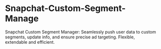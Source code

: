 # Snapchat-Custom-Segment-Manage
Snapchat Custom Segment Manager: Seamlessly push user data to custom segments, update info, and ensure precise ad targeting. Flexible, extendable and efficient.
